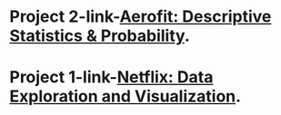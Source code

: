 # Project 2-link-[Aerofit: Descriptive Statistics & Probability](https://colab.research.google.com/drive/1EBr10RILTejFdCsVUykqq0NxqLWdbGUI?usp=sharing).
# Project 1-link-[Netflix: Data Exploration and Visualization](https://drive.google.com/file/d/1Q3Q1KPs_05UiKgTz2MIecBG_-vbCSVRH/view?usp=share_link).

